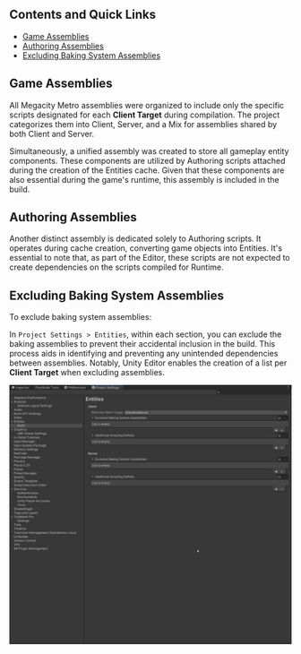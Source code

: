 ## Contents and Quick Links

- [Game Assemblies](#game-assemblies)
- [Authoring Assemblies](#authoring-assemblies)
- [Excluding Baking System Assemblies](#excluding-baking-system-assemblies)


## Game Assemblies

All Megacity Metro assemblies were organized to include only the specific scripts designated for each **Client Target** during compilation. The project categorizes them into Client, Server, and a Mix for assemblies shared by both Client and Server.

Simultaneously, a unified assembly was created to store all gameplay entity components. These components are utilized by Authoring scripts attached during the creation of the Entities cache. Given that these components are also essential during the game's runtime, this assembly is included in the build.

## Authoring Assemblies

Another distinct assembly is dedicated solely to Authoring scripts. It operates during cache creation, converting game objects into Entities. It's essential to note that, as part of the Editor, these scripts are not expected to create dependencies on the scripts compiled for Runtime.

## Excluding Baking System Assemblies

To exclude baking system assemblies:

In `Project Settings > Entities`, within each section, you can exclude the baking assemblies to prevent their accidental inclusion in the build. This process aids in identifying and preventing any unintended dependencies between assemblies. Notably, Unity Editor enables the creation of a list per **Client Target** when excluding assemblies.

![Netcode Client Target](./Images/assemblies.png)
